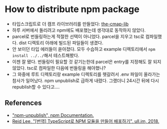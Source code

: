 # How to distribute npm package

* 타입스크립트로 더 캠프 라이브러리를 만들었다: [the-cmap-lib](https://github.com/ParkSB/the-camp-lib)
* 하루 서버에서 돌리려고 npm에도 배포했는데 생각대로 동작하지 않았다.
* parcel로 번들링하는게 적절한 선택이 아니었다. parcel을 지우고 tsc로 컴파일했다. dist 디렉토리 아래에 빌드된 파일들이 생겼다.
* 안 보이던 타입 에러들이 쏟아졌다. 모두 수습하고 example 디렉토리에서 `npm install ../../`해서 테스트해봤다.
* 이젠 잘 됐다. 번들링이 필요할 것 같기는한데 parcel은 entry를 지정해도 잘 되지 않았다. tsc로 컴파일한 다음에 번들링을 해야했나?
* 그 와중에 루트 디렉토리랑 example 디렉토리를 헷갈려서 .env 파일이 올라가는 참사가 일어났다. npm unpublish로 급하게 내렸다. 그랬더니 24시간 뒤에 다시 republish할 수 있다고....

## References

* ["npm-unpublish", npm Documentation.](https://docs.npmjs.com/cli/unpublish)
* [Reid Lee, "[번역] TypeScript로 NPM 모듈을 만들어 배포하기", ull.im, 2018.](https://blog.ull.im/engineering/2018/12/23/how-to-create-and-publish-npm-module-in-typescript.html)

